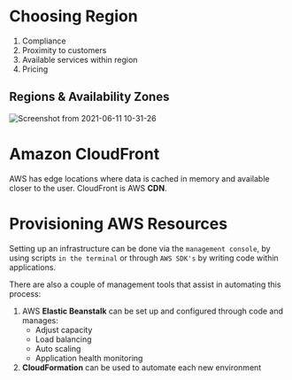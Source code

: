 # Choosing Region

1. Compliance
2. Proximity to customers
3. Available services within region
4. Pricing

## Regions & Availability Zones

![Screenshot from 2021-06-11 10-31-26](https://user-images.githubusercontent.com/73107656/121665483-4a983800-caa0-11eb-8c09-0d7cd5993702.png)

# Amazon CloudFront

AWS has edge locations where data is cached in memory and available closer to the user. CloudFront is AWS **CDN**.

# Provisioning AWS Resources

Setting up an infrastructure can be done via the `management console`, by using scripts `in the terminal` or through `AWS SDK's` by writing code within applications.

There are also a couple of management tools that assist in automating this process:

1. AWS **Elastic Beanstalk** can be set up and configured through code and manages:
   - Adjust capacity
   - Load balancing
   - Auto scaling
   - Application health monitoring
2. **CloudFormation** can be used to automate each new environment

